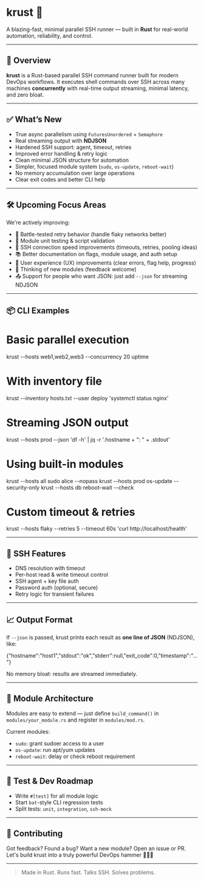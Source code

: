 # krust 🦀

A blazing-fast, minimal parallel SSH runner — built in **Rust** for real-world automation, reliability, and control.

---

## 🚀 Overview

**krust** is a Rust-based parallel SSH command runner built for modern DevOps workflows. It executes shell commands over SSH across many machines **concurrently** with real-time output streaming, minimal latency, and zero bloat.

---

## ✅ What’s New

- True async parallelism using `FuturesUnordered` + `Semaphore`
- Real streaming output with **NDJSON**
- Hardened SSH support: agent, timeout, retries
- Improved error handling & retry logic
- Clean minimal JSON structure for automation
- Simpler, focused module system (`sudo`, `os-update`, `reboot-wait`)
- No memory accumulation over large operations
- Clear exit codes and better CLI help

---

## 🛠️ Upcoming Focus Areas

We're actively improving:

- 🔄 Battle-tested retry behavior (handle flaky networks better)
- 🧪 Module unit testing & script validation
- 🚀 SSH connection speed improvements (timeouts, retries, pooling ideas)
- 📚 Better documentation on flags, module usage, and auth setup
- 🧰 User experience (UX) improvements (clear errors, flag help, progress)
- 🧩 Thinking of new modules (feedback welcome)
- 📤 Support for people who want JSON: just add `--json` for streaming NDJSON

---

## 📦 CLI Examples

# Basic parallel execution
krust --hosts web1,web2,web3 --concurrency 20 uptime

# With inventory file
krust --inventory hosts.txt --user deploy 'systemctl status nginx'

# Streaming JSON output
krust --hosts prod --json 'df -h' | jq -r '.hostname + ": " + .stdout'

# Using built-in modules
krust --hosts all sudo alice --nopass
krust --hosts prod os-update --security-only
krust --hosts db reboot-wait --check

# Custom timeout & retries
krust --hosts flaky --retries 5 --timeout 60s 'curl http://localhost/health'

---

## 🔐 SSH Features

- DNS resolution with timeout
- Per-host read & write timeout control
- SSH agent + key file auth
- Password auth (optional, secure)
- Retry logic for transient failures

---

## 📈 Output Format

If `--json` is passed, krust prints each result as **one line of JSON** (NDJSON), like:

{"hostname":"host1","stdout":"ok","stderr":null,"exit_code":0,"timestamp":"..."}

No memory bloat: results are streamed immediately.

---

## 📁 Module Architecture

Modules are easy to extend — just define `build_command()` in `modules/your_module.rs` and register in `modules/mod.rs`.

Current modules:

- `sudo`: grant sudoer access to a user
- `os-update`: run apt/yum updates
- `reboot-wait`: delay or check reboot requirement

---

## 🧪 Test & Dev Roadmap

- Write `#[test]` for all module logic
- Start `bat`-style CLI regression tests
- Split tests: `unit`, `integration`, `ssh-mock`

---

## 🤝 Contributing

Got feedback? Found a bug? Want a new module?
Open an issue or PR. Let's build krust into a truly powerful DevOps hammer 🔨🤖🔧

---

> Made in Rust. Runs fast. Talks SSH. Solves problems.

